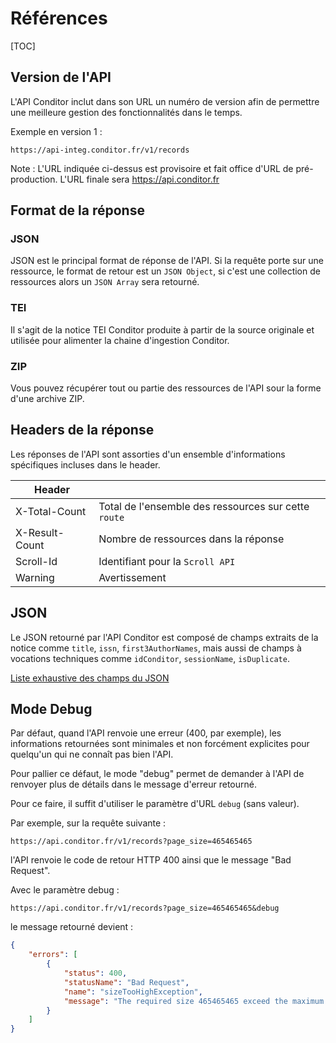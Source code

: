 # Références

[TOC]

## Version de l'API

L'API Conditor inclut dans son URL un numéro de version afin de permettre une meilleure gestion des fonctionnalités dans le temps.

Exemple en version 1 :

```Url
https://api-integ.conditor.fr/v1/records
```

Note : L'URL indiquée ci-dessus est provisoire et fait office d'URL de pré-production. L'URL finale sera https://api.conditor.fr


## Format de la réponse

### JSON

JSON est le principal format de réponse de l'API. Si la requête porte sur une ressource, le format de retour est un `JSON Object`, si c'est une collection de ressources alors un `JSON Array` sera retourné.

### TEI

Il s'agit de la notice TEI Conditor produite à partir de la source originale et utilisée pour alimenter la chaine d'ingestion Conditor.

### ZIP

Vous pouvez récupérer tout ou partie des ressources de l'API sour la forme d'une archive ZIP.



## Headers de la réponse

Les réponses de l'API sont assorties d'un ensemble d'informations spécifiques incluses dans le header.

|Header|  |
| ------------- | :---- |
| X-Total-Count | Total de l'ensemble des ressources sur cette `route` |
| X-Result-Count | Nombre de ressources dans la réponse |
| Scroll-Id | Identifiant pour la `Scroll API` |
| Warning | Avertissement |



## JSON

Le JSON retourné par l'API Conditor est composé de champs extraits de la notice comme `title`, `issn`,  `first3AuthorNames`, mais aussi de champs à vocations techniques comme `idConditor`, `sessionName`, `isDuplicate`.

[Liste exhaustive des champs du JSON](https://github.com/conditor-project/api/blob/master/doc/recordFields.md)



## Mode Debug

Par défaut, quand l'API renvoie une erreur (400, par exemple), les informations retournées sont minimales et non forcément explicites pour quelqu'un qui ne connaît pas bien l'API. 

Pour pallier ce défaut, le mode "debug" permet de demander à l'API de renvoyer plus de détails dans le message d'erreur retourné.

Pour ce faire, il suffit d'utiliser le paramètre d'URL `debug` (sans valeur).

Par exemple, sur la requête suivante :

`https://api.conditor.fr/v1/records?page_size=465465465`

l'API renvoie le code de retour HTTP 400 ainsi que le message "Bad Request".

Avec le paramètre debug :

`https://api.conditor.fr/v1/records?page_size=465465465&debug`

le message retourné devient :

```json
{
    "errors": [
        {
            "status": 400,
            "statusName": "Bad Request",
            "name": "sizeTooHighException",
            "message": "The required size 465465465 exceed the maximum  1000"
        }
    ]
}
```
